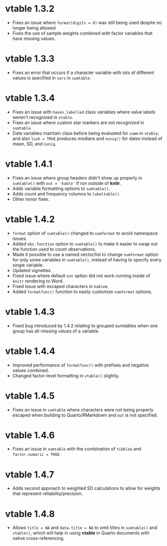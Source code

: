 # vtable 1.3.2

- Fixes an issue where `format(digits = 0)` was still being used despite no longer being allowed
- Fixes the use of sample weights combined with factor variables that have missing values.

# vtable 1.3.3

- Fixes an error that occurs if a character variable with lots of different values is specified in `vars` in `sumtable`.

# vtable 1.3.4

- Fixes an issue with `haven_labelled` class variables where value labels weren't recognized in `vtable`.
- Fixes an issue where custom star markers are not recognized in `sumtable`.
- Date variables maintain class before being evaluated for `summ` in `vtable`, and also `lush = TRUE` produces medians and `nuniq()` for dates instead of mean, SD, and `nuniq`.

# vtable 1.4.1

- Fixes an issue where group headers didn't show up properly in `sumtable()` with `out = 'kable'` if run outside of **knitr**.
- Adds variable formatting options to `sumtable()`.
- Adds count and frequency columns to `labeltable()`.
- Other minor fixes.

# vtable 1.4.2

- `format` option of `sumtable()` changed to `numformat` to avoid namespace issues.
- Added `obs.function` option to `sumtable()` to make it easier to swap out the function used to count observations.
- Made it possible to use a named vector/list to change `numformat` option for only some variables in `sumtable()`, instead of having to specify every single variable.
- Updated vignettes.
- Fixed issue where default `out` option did not work running inside of `knitr` rendering to Word.
- Fixed issue with escaped characters in `kable`s.
- Added `formatfunc()` function to easily customize `numformat` options.

# vtable 1.4.3

- Fixed bug introduced by 1.4.2 relating to grouped sumtables when one group has all-missing values of a variable.

# vtable 1.4.4

- Improved performance of `formatfunc()` with prefixes and negative values combined.
- Changed factor-level formatting in `vtable()` slightly.

# vtable 1.4.5

- Fixes an issue in `sumtable` where characters were not being properly escaped when building to Quarto/RMarkdown and `out` is not specified.


# vtable 1.4.6

- Fixes an issue in `sumtable` with the combination of `tibble`s and `factor.numeric = TRUE`.

# vtable 1.4.7

- Adds second approach to weighted SD calculations to allow for weights that represent reliability/precision.

# vtable 1.4.8

- Allows `title = NA` and `data.title = NA` to omit titles in `sumtable()` and `vtable()`, which will help in using **vtable** in Quarto documents with native cross-referencing.
